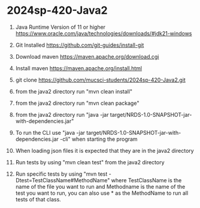 # 2024sp-420-Java2
1. Java Runtime Version of 11 or higher https://www.oracle.com/java/technologies/downloads/#jdk21-windows

2. Git Installed https://github.com/git-guides/install-git

3. Download maven https://maven.apache.org/download.cgi

4. Install maven https://maven.apache.org/install.html

5. git clone https://github.com/mucsci-students/2024sp-420-Java2.git

6. from the java2 directory run "mvn clean install"

7. from the java2 directory run "mvn clean package"

8. from the java2 directory run "java -jar target/NRDS-1.0-SNAPSHOT-jar-with-dependencies.jar"
9. To run the CLI use "java -jar target/NRDS-1.0-SNAPSHOT-jar-with-dependencies.jar -cli" when starting the program

10. When loading json files it is expected that they are in the java2 directory

11. Run tests by using "mvn clean test" from the java2 directory

12. Run specific tests by using "mvn test -Dtest=TestClassName#MethodName" where TestClassName is the name
of the file you want to run and Methodname is the name of the test you want to run, you can also use *
as the MethodName to run all tests of that class.

